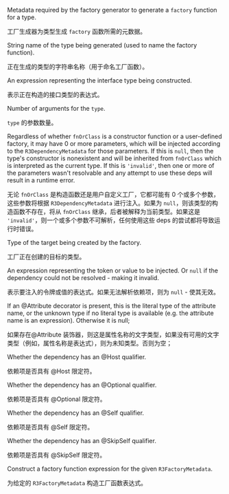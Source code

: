 Metadata required by the factory generator to generate a `factory` function for a type.

工厂生成器为类型生成 `factory` 函数所需的元数据。

String name of the type being generated \(used to name the factory function\).

正在生成的类型的字符串名称（用于命名工厂函数）。

An expression representing the interface type being constructed.

表示正在构造的接口类型的表达式。

Number of arguments for the `type`.

`type` 的参数数量。

Regardless of whether `fnOrClass` is a constructor function or a user-defined factory, it
may have 0 or more parameters, which will be injected according to the `R3DependencyMetadata`
for those parameters. If this is `null`, then the type's constructor is nonexistent and will
be inherited from `fnOrClass` which is interpreted as the current type. If this is `'invalid'`,
then one or more of the parameters wasn't resolvable and any attempt to use these deps will
result in a runtime error.

无论 `fnOrClass` 是构造函数还是用户自定义工厂，它都可能有 0 个或多个参数，这些参数将根据 `R3DependencyMetadata` 进行注入。如果为 `null`，则该类型的构造函数不存在，将从 `fnOrClass` 继承，后者被解释为当前类型。如果这是 `'invalid'`，则一个或多个参数不可解析，任何使用这些 deps 的尝试都将导致运行时错误。

Type of the target being created by the factory.

工厂正在创建的目标的类型。

An expression representing the token or value to be injected.
Or `null` if the dependency could not be resolved - making it invalid.

表示要注入的令牌或值的表达式。如果无法解析依赖项，则为 `null` - 使其无效。

If an &commat;Attribute decorator is present, this is the literal type of the attribute name, or
the unknown type if no literal type is available \(e.g. the attribute name is an expression\).
Otherwise it is null;

如果存在&commat;Attribute 装饰器，则这是属性名称的文字类型，如果没有可用的文字类型（例如，属性名称是表达式），则为未知类型。否则为空；

Whether the dependency has an &commat;Host qualifier.

依赖项是否具有 &commat;Host 限定符。

Whether the dependency has an &commat;Optional qualifier.

依赖项是否具有 &commat;Optional 限定符。

Whether the dependency has an &commat;Self qualifier.

依赖项是否具有 &commat;Self 限定符。

Whether the dependency has an &commat;SkipSelf qualifier.

依赖项是否具有 &commat;SkipSelf 限定符。

Construct a factory function expression for the given `R3FactoryMetadata`.

为给定的 `R3FactoryMetadata` 构造工厂函数表达式。